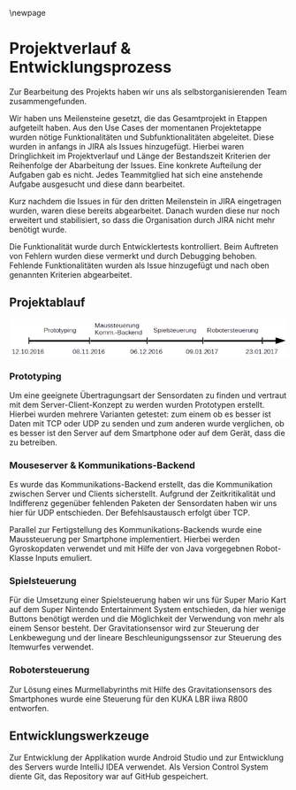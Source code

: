 
\newpage
# Projektverlauf & Entwicklungsprozess
Zur Bearbeitung des Projekts haben wir uns als selbstorganisierenden Team zusammengefunden.

Wir haben uns Meilensteine gesetzt, die das Gesamtprojekt in Etappen aufgeteilt haben.
Aus den Use Cases der momentanen Projektetappe wurden nötige Funktionalitäten und Subfunktionalitäten abgeleitet.
Diese wurden in anfangs in JIRA als Issues hinzugefügt. Hierbei waren Dringlichkeit im Projektverlauf und Länge der Bestandszeit Kriterien der Reihenfolge der Abarbeitung der Issues.
Eine konkrete Aufteilung der Aufgaben gab es nicht. Jedes Teammitglied hat sich eine anstehende Aufgabe ausgesucht und diese dann bearbeitet.

Kurz nachdem die Issues in für den dritten Meilenstein in JIRA eingetragen wurden, waren diese bereits abgearbeitet. 
Danach wurden diese nur noch erweitert und stabilisiert, so dass die Organisation durch JIRA nicht mehr benötigt wurde.

Die Funktionalität wurde durch Entwicklertests kontrolliert. Beim Auftreten von Fehlern wurden diese vermerkt und durch Debugging behoben.
Fehlende Funktionalitäten wurden als Issue hinzugefügt und nach oben genannten Kriterien abgearbeitet.

## Projektablauf
![Entwicklungszeitstrahl](Timeline.png)


### Prototyping
Um eine geeignete Übertragungsart der Sensordaten zu finden und vertraut mit dem Server-Client-Konzept zu werden wurden Prototypen erstellt.
Hierbei wurden mehrere Varianten getestet: zum einem ob es besser ist Daten mit TCP oder UDP zu senden und zum anderen wurde verglichen, ob es besser ist den Server auf dem Smartphone oder auf dem Gerät, dass die  zu betreiben.


### Mouseserver & Kommunikations-Backend
Es wurde das Kommunikations-Backend erstellt, das die Kommunikation zwischen Server und Clients sicherstellt. Aufgrund der Zeitkritikalität und Indifferenz gegenüber fehlenden Paketen der Sensordaten haben wir uns hier für UDP entschieden. Der Befehlsaustausch erfolgt über TCP.

Parallel zur Fertigstellung des Kommunikations-Backends wurde eine Maussteuerung per Smartphone implementiert. Hierbei werden Gyroskopdaten verwendet und mit Hilfe der von Java vorgegebnen Robot-Klasse Inputs emuliert.


### Spielsteuerung
Für die Umsetzung einer Spielsteuerung haben wir uns für Super Mario Kart auf dem Super Nintendo Entertainment System entschieden, da hier wenige Buttons benötigt werden und die Möglichkeit der Verwendung von mehr als einem Sensor besteht.
Der Gravitationsensor wird zur Steuerung der Lenkbewegung und der lineare Beschleunigungssensor zur Steuerung des Itemwurfes verwendet.

### Robotersteuerung
Zur Lösung eines Murmellabyrinths mit Hilfe des Gravitationsensors des Smartphones wurde eine Steuerung für den KUKA LBR iiwa R800 entworfen.



## Entwicklungswerkzeuge
Zur Entwicklung der Applikation wurde Android Studio und zur Entwicklung des Servers wurde IntelliJ IDEA verwendet. Als Version Control System diente Git, das Repository war auf GitHub gespeichert.


